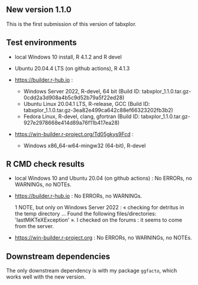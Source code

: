 ## New version 1.1.0
This is the first submission of this version of tabxplor.


## Test environments
* local Windows 10 install, R 4.1.2 and R devel
* Ubuntu 20.04.4 LTS (on github actions), R 4.1.3

* https://builder.r-hub.io :
   - Windows Server 2022, R-devel, 64 bit
   (Build ID: tabxplor_1.1.0.tar.gz-0cdd2a3d908a4b5c9d52b79a5f22ed28)
   - Ubuntu Linux 20.04.1 LTS, R-release, GCC
   (Build ID: tabxplor_1.1.0.tar.gz-3ea82e499ca642c88ef66323202fb3b2)
   - Fedora Linux, R-devel, clang, gfortran
   (Build ID: tabxplor_1.1.0.tar.gz-927e2978668e414d89a76f11b417ea28)

* https://win-builder.r-project.org/Td05gkys9Fcd : 
   - Windows x86_64-w64-mingw32 (64-bit), R-devel

## R CMD check results
* local Windows 10 and Ubuntu 20.04 (on github actions) :
    No ERRORs, no WARNINGs, no NOTEs. 

* https://builder.r-hub.io : 
    No ERRORs, no WARNINGs. 
    
    1 NOTE, but only on Windows Server 2022 : « checking for detritus in the temp directory 
    ... Found the following files/directories: 'lastMiKTeXException' ». 
    I checked on the forums : it seems to come from the server. 

* https://win-builder.r-project.org : 
    No ERRORs, no WARNINGs, no NOTEs.

## Downstream dependencies
The only downstream dependency is with my package `ggfacto`, which works well with the 
new version.
